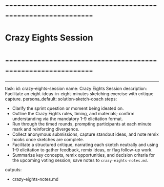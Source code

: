 <!-- Powered by BMAD™ Core -->

# ------------------------------------------------------------

# Crazy Eights Session

# ------------------------------------------------------------

---

task:
id: crazy-eights-session
name: Crazy Eights Session
description: Facilitate an eight-ideas-in-eight-minutes sketching exercise with critique capture.
persona_default: solution-sketch-coach
steps:

- Clarify the sprint question or moment being ideated on.
- Outline the Crazy Eights rules, timing, and materials; confirm understanding via the mandatory 1-9 elicitation format.
- Run through the timed rounds, prompting participants at each minute mark and reinforcing divergence.
- Collect anonymous submissions, capture standout ideas, and note remix hooks once sketches are complete.
- Facilitate a structured critique, narrating each sketch neutrally and using 1-9 elicitation to gather feedback, remix ideas, or flag follow-up work.
- Summarize key concepts, remix opportunities, and decision criteria for the upcoming voting session; save notes to `crazy-eights-notes.md`.

outputs:

- crazy-eights-notes.md
